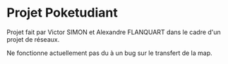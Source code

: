 # Projet Poketudiant

Projet fait par Victor SIMON et Alexandre FLANQUART dans le cadre d'un projet de réseaux.

Ne fonctionne actuellement pas du à un bug sur le transfert de la map.

